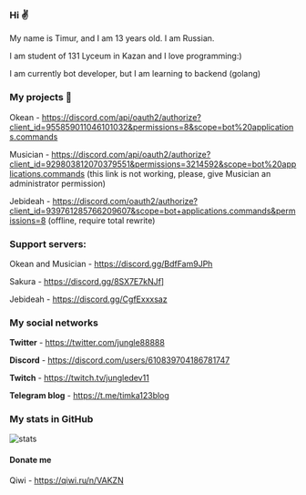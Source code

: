 ### Hi :v:

My name is Timur, and I am 13 years old. I am Russian.

I am student of 131 Lyceum in Kazan and I love programming:)

I am currently bot developer, but I am learning to backend (golang)

### My projects 👾

Okean - https://discord.com/api/oauth2/authorize?client_id=955859011046101032&permissions=8&scope=bot%20applications.commands

Musician - https://discord.com/api/oauth2/authorize?client_id=929803812070379551&permissions=3214592&scope=bot%20applications.commands (this link is not working, please, give Musician an administrator permission)

Jebideah - https://discord.com/oauth2/authorize?client_id=939761285766209607&scope=bot+applications.commands&permissions=8 (offline, require total rewrite)

### Support servers:

Okean and Musician - https://discord.gg/BdfFam9JPh

Sakura - https://discord.gg/8SX7E7kNJf]

Jebideah - https://discord.gg/CgfExxxsaz

### My social networks

**Twitter** - https://twitter.com/jungle88888

**Discord** - https://discord.com/users/610839704186781747

**Twitch** - https://twitch.tv/jungledev11

**Telegram blog** - https://t.me/timka123blog

### My stats in GitHub

![stats](https://github-readme-stats.vercel.app/api?username=jungledev1&show_icons=true&theme=radical)


#### Donate me

Qiwi - https://qiwi.ru/n/VAKZN
